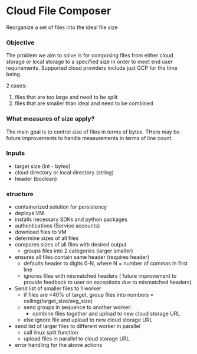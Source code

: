 # Cloud File Composer
Reorganize a set of files into the ideal file size

### Objective
The problem we aim to solve is for composing files from either cloud storage or local storage to a specified size in order to meet end user requirements. Supported cloud providers include just GCP for the time being. 

2 cases:
1. files that are too large and need to be split
2. files that are smaller than ideal and need to be combined 

### What measures of size apply?
The main goal is to control size of files in terms of bytes. THere may be future improvements to handle measurements in terms of line count. 

### Inputs
- target size (int - bytes)
- cloud directory or local directory (string)
- header (boolean) 

### structure
- containerized solution for persistency
- deploys VM
- installs necessary SDKs and python packages
- authentications (Service accounts)
- download files to VM
- determine sizes of all files
- compares sizes of all files with desired output
    - groups files into 2 categories (larger smaller)
- ensures all files contain same header (requires header)
    - defaults header to digits 0-N, where N = number of commas in first line
    - ignores files with mismatched headers ( future improvement to provide feedback to user on exceptions due to mismatched headers)
- Send list of smaller files to 1 worker
    - if files are <40% of target, group files into numbers = ceiling(target_size/avg_size) 
    - send groups in sequence to another worker:
        - combine files together and upload to new cloud storage URL 
    - else ignore file and upload to new cloud storage URL 
- send list of larger files to different worker in parallel
    - call linux split function
    - upload files in parallel to cloud storage URL
- error handling for the above actions